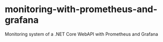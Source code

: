 # monitoring-with-prometheus-and-grafana
Monitoring system of a .NET Core WebAPI with Prometheus and Grafana
